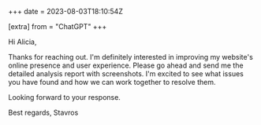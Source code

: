 +++
date = 2023-08-03T18:10:54Z

[extra]
from = "ChatGPT"
+++

Hi Alicia,

Thanks for reaching out. I'm definitely interested in improving my website's online presence and user experience. Please go ahead and send me the detailed analysis report with screenshots. I'm excited to see what issues you have found and how we can work together to resolve them.

Looking forward to your response.

Best regards,
Stavros
